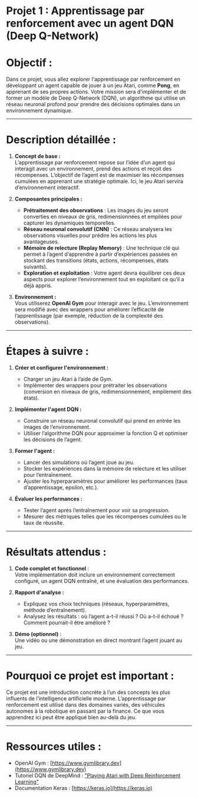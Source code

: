 # **Projet 1 : Apprentissage par renforcement avec un agent DQN (Deep Q-Network)**

# **Objectif :**

Dans ce projet, vous allez explorer l'apprentissage par renforcement en développant un agent capable de jouer à un jeu Atari, comme **Pong**, en apprenant de ses propres actions. Votre mission sera d'implémenter et de former un modèle de Deep Q-Network (DQN), un algorithme qui utilise un réseau neuronal profond pour prendre des décisions optimales dans un environnement dynamique.

---

# **Description détaillée :**

1. **Concept de base :**  
   L’apprentissage par renforcement repose sur l’idée d’un agent qui interagit avec un environnement, prend des actions et reçoit des récompenses. L’objectif de l’agent est de maximiser les récompenses cumulées en apprenant une stratégie optimale. Ici, le jeu Atari servira d’environnement interactif.

2. **Composantes principales :**  
   - **Prétraitement des observations** : Les images du jeu seront converties en niveaux de gris, redimensionnées et empilées pour capturer les dynamiques temporelles.  
   - **Réseau neuronal convolutif (CNN)** : Ce réseau analysera les observations visuelles pour prédire les actions les plus avantageuses.  
   - **Mémoire de relecture (Replay Memory)** : Une technique clé qui permet à l’agent d’apprendre à partir d’expériences passées en stockant des transitions (états, actions, récompenses, états suivants).  
   - **Exploration et exploitation** : Votre agent devra équilibrer ces deux aspects pour explorer l’environnement tout en exploitant ce qu’il a déjà appris.

3. **Environnement :**  
   Vous utiliserez **OpenAI Gym** pour interagir avec le jeu. L’environnement sera modifié avec des wrappers pour améliorer l’efficacité de l’apprentissage (par exemple, réduction de la complexité des observations).

---

# **Étapes à suivre :**

1. **Créer et configurer l'environnement :**  
   - Charger un jeu Atari à l’aide de Gym.
   - Implémenter des wrappers pour prétraiter les observations (conversion en niveaux de gris, redimensionnement, empilement des états).

2. **Implémenter l'agent DQN :**  
   - Construire un réseau neuronal convolutif qui prend en entrée les images de l’environnement.
   - Utiliser l’algorithme DQN pour approximer la fonction Q et optimiser les décisions de l’agent.

3. **Former l'agent :**  
   - Lancer des simulations où l’agent joue au jeu.
   - Stocker les expériences dans la mémoire de relecture et les utiliser pour l’entraînement.
   - Ajuster les hyperparamètres pour améliorer les performances (taux d’apprentissage, epsilon, etc.).

4. **Évaluer les performances :**  
   - Tester l’agent après l’entraînement pour voir sa progression.
   - Mesurer des métriques telles que les récompenses cumulées ou le taux de réussite.

---

# **Résultats attendus :**

1. **Code complet et fonctionnel** :  
   Votre implémentation doit inclure un environnement correctement configuré, un agent DQN entraîné, et une évaluation des performances.

2. **Rapport d'analyse :**  
   - Expliquez vos choix techniques (réseaux, hyperparamètres, méthode d’entraînement).  
   - Analysez les résultats : où l’agent a-t-il réussi ? Où a-t-il échoué ? Comment pourrait-il être amélioré ?

3. **Démo (optionnel)** :  
   Une vidéo ou une démonstration en direct montrant l’agent jouant au jeu.

---

# **Pourquoi ce projet est important :**

Ce projet est une introduction concrète à l’un des concepts les plus influents de l’intelligence artificielle moderne. L’apprentissage par renforcement est utilisé dans des domaines variés, des véhicules autonomes à la robotique en passant par la finance. Ce que vous apprendrez ici peut être appliqué bien au-delà du jeu.

---

# **Ressources utiles :**
- OpenAI Gym : [https://www.gymlibrary.dev](https://www.gymlibrary.dev)  
- Tutoriel DQN de DeepMind : ["Playing Atari with Deep Reinforcement Learning"](https://arxiv.org/abs/1312.5602)  
- Documentation Keras : [https://keras.io](https://keras.io)  
